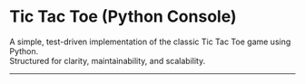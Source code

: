 # Tic Tac Toe (Python Console)

A simple, test-driven implementation of the classic Tic Tac Toe game using Python.  
Structured for clarity, maintainability, and scalability.

---
